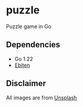 # puzzle

Puzzle game in Go

## Dependencies
- Go 1.22
- [Ebiten](https://github.com/hajimehoshi/ebiten/v2)

## Disclaimer

All images are from [Unsplash](https://unsplash.com/)
